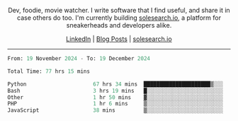 <p align="center">Dev, foodie, movie watcher. I write software that I find useful, and share it in case others do too. I'm currently building <a href="https://solesearch.io">solesearch.io</a>, a platform for sneakerheads and developers alike.</p>
<p align="center">
  <a href="https://www.linkedin.com/in/peter-rauscher">LinkedIn</a>
  |
  <a href="https://dev.to/peterrauscher">Blog Posts</a>
  |
  <a href="https://solesearch.io">solesearch.io</a>
</p>
<hr/>
<!--START_SECTION:waka-->

```python
From: 19 November 2024 - To: 19 December 2024

Total Time: 77 hrs 15 mins

Python                     67 hrs 34 mins  █████████████████████▒░░░   85.44 %
Bash                       3 hrs 19 mins   █░░░░░░░░░░░░░░░░░░░░░░░░   04.20 %
Other                      1 hr 50 mins    ▓░░░░░░░░░░░░░░░░░░░░░░░░   02.33 %
PHP                        1 hr 6 mins     ▒░░░░░░░░░░░░░░░░░░░░░░░░   01.41 %
JavaScript                 38 mins         ▒░░░░░░░░░░░░░░░░░░░░░░░░   00.81 %
```

<!--END_SECTION:waka-->
